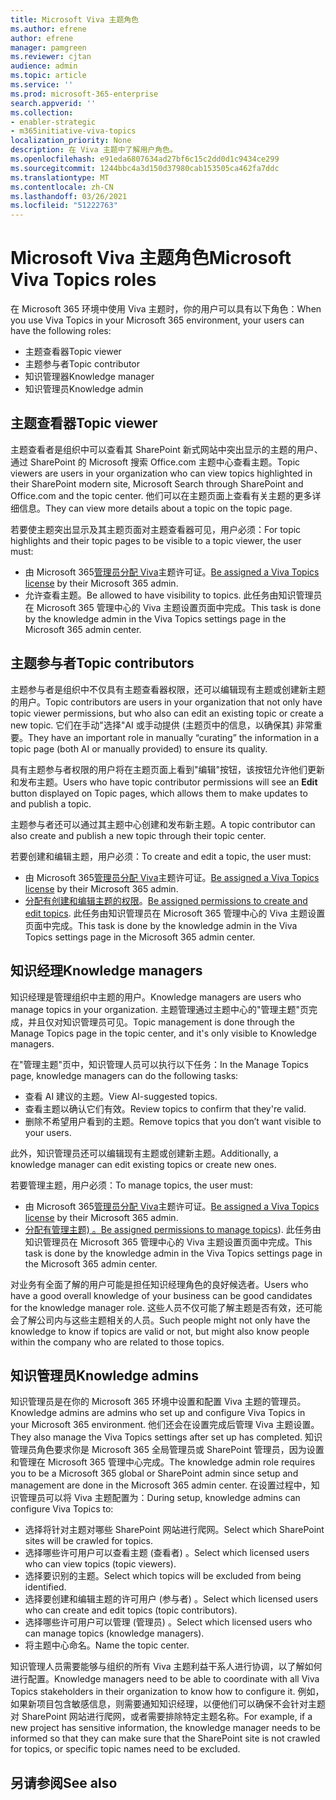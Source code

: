 ```yaml
---
title: Microsoft Viva 主题角色
ms.author: efrene
author: efrene
manager: pamgreen
ms.reviewer: cjtan
audience: admin
ms.topic: article
ms.service: ''
ms.prod: microsoft-365-enterprise
search.appverid: ''
ms.collection:
- enabler-strategic
- m365initiative-viva-topics
localization_priority: None
description: 在 Viva 主题中了解用户角色。
ms.openlocfilehash: e91eda6807634ad27bf6c15c2dd0d1c9434ce299
ms.sourcegitcommit: 1244bbc4a3d150d37980cab153505ca462fa7ddc
ms.translationtype: MT
ms.contentlocale: zh-CN
ms.lasthandoff: 03/26/2021
ms.locfileid: "51222763"
---
```

# <a name="microsoft-viva-topics-roles"></a><span data-ttu-id="47972-103">Microsoft Viva 主题角色</span><span class="sxs-lookup"><span data-stu-id="47972-103">Microsoft Viva Topics roles</span></span> 

<span data-ttu-id="47972-104">在 Microsoft 365 环境中使用 Viva 主题时，你的用户可以具有以下角色：</span><span class="sxs-lookup"><span data-stu-id="47972-104">When you use Viva Topics in your Microsoft 365 environment, your users can have the following roles:</span></span>
-   <span data-ttu-id="47972-105">主题查看器</span><span class="sxs-lookup"><span data-stu-id="47972-105">Topic viewer</span></span>
-   <span data-ttu-id="47972-106">主题参与者</span><span class="sxs-lookup"><span data-stu-id="47972-106">Topic contributor</span></span>
-   <span data-ttu-id="47972-107">知识管理器</span><span class="sxs-lookup"><span data-stu-id="47972-107">Knowledge manager</span></span>
-   <span data-ttu-id="47972-108">知识管理员</span><span class="sxs-lookup"><span data-stu-id="47972-108">Knowledge admin</span></span>

## <a name="topic-viewer"></a><span data-ttu-id="47972-109">主题查看器</span><span class="sxs-lookup"><span data-stu-id="47972-109">Topic viewer</span></span>

<span data-ttu-id="47972-110">主题查看者是组织中可以查看其 SharePoint 新式网站中突出显示的主题的用户、通过 SharePoint 的 Microsoft 搜索 Office.com 主题中心查看主题。</span><span class="sxs-lookup"><span data-stu-id="47972-110">Topic viewers are users in your organization who can view topics highlighted in their SharePoint modern site, Microsoft Search through SharePoint and Office.com and the topic center.</span></span> <span data-ttu-id="47972-111">他们可以在主题页面上查看有关主题的更多详细信息。</span><span class="sxs-lookup"><span data-stu-id="47972-111">They can view more details about a topic on the topic page.</span></span> 

<span data-ttu-id="47972-112">若要使主题突出显示及其主题页面对主题查看器可见，用户必须：</span><span class="sxs-lookup"><span data-stu-id="47972-112">For topic highlights and their topic pages to be visible to a topic viewer, the user must:</span></span>
-   <span data-ttu-id="47972-113">由 Microsoft 365[管理员分配 Viva](./set-up-topic-experiences.md#assign-licenses)主题许可证。</span><span class="sxs-lookup"><span data-stu-id="47972-113">[Be assigned a Viva Topics license](./set-up-topic-experiences.md#assign-licenses) by their Microsoft 365 admin.</span></span>
-   <span data-ttu-id="47972-114">允许查看主题。</span><span class="sxs-lookup"><span data-stu-id="47972-114">Be allowed to have visibility to topics.</span></span> <span data-ttu-id="47972-115">此任务由知识管理员在 Microsoft 365 管理中心的 Viva 主题设置页面中完成。</span><span class="sxs-lookup"><span data-stu-id="47972-115">This task is done by the knowledge admin in the Viva Topics settings page in the Microsoft 365 admin center.</span></span>


## <a name="topic-contributors"></a><span data-ttu-id="47972-116">主题参与者</span><span class="sxs-lookup"><span data-stu-id="47972-116">Topic contributors</span></span>

<span data-ttu-id="47972-117">主题参与者是组织中不仅具有主题查看器权限，还可以编辑现有主题或创建新主题的用户。</span><span class="sxs-lookup"><span data-stu-id="47972-117">Topic contributors are users in your organization that not only have topic viewer permissions, but who also can edit an existing topic or create a new topic.</span></span> <span data-ttu-id="47972-118">它们在手动"选择"AI 或手动提供 (主题页中的信息，以确保其) 非常重要。</span><span class="sxs-lookup"><span data-stu-id="47972-118">They have an important role in manually “curating” the information in a topic page (both AI or manually provided) to ensure its quality.</span></span>

<span data-ttu-id="47972-119">具有主题参与者权限的用户将在主题页面上看到"编辑"按钮，该按钮允许他们更新和发布主题。</span><span class="sxs-lookup"><span data-stu-id="47972-119">Users who have topic contributor permissions will see an **Edit** button displayed on Topic pages, which allows them to make updates to and publish a topic.</span></span>

<span data-ttu-id="47972-120">主题参与者还可以通过其主题中心创建和发布新主题。</span><span class="sxs-lookup"><span data-stu-id="47972-120">A topic contributor can also create and publish a new topic through their topic center.</span></span>

<span data-ttu-id="47972-121">若要创建和编辑主题，用户必须：</span><span class="sxs-lookup"><span data-stu-id="47972-121">To create and edit a topic, the user must:</span></span>

-   <span data-ttu-id="47972-122">由 Microsoft 365[管理员分配 Viva](./set-up-topic-experiences.md#assign-licenses)主题许可证。</span><span class="sxs-lookup"><span data-stu-id="47972-122">[Be assigned a Viva Topics license](./set-up-topic-experiences.md#assign-licenses) by their Microsoft 365 admin.</span></span>
-   <span data-ttu-id="47972-123">[分配有创建和编辑主题的权限](./topic-experiences-user-permissions.md)。</span><span class="sxs-lookup"><span data-stu-id="47972-123">[Be assigned permissions to create and edit topics](./topic-experiences-user-permissions.md).</span></span> <span data-ttu-id="47972-124">此任务由知识管理员在 Microsoft 365 管理中心的 Viva 主题设置页面中完成。</span><span class="sxs-lookup"><span data-stu-id="47972-124">This task is done by the knowledge admin in the Viva Topics settings page in the Microsoft 365 admin center.</span></span>

## <a name="knowledge-managers"></a><span data-ttu-id="47972-125">知识经理</span><span class="sxs-lookup"><span data-stu-id="47972-125">Knowledge managers</span></span>

<span data-ttu-id="47972-126">知识经理是管理组织中主题的用户。</span><span class="sxs-lookup"><span data-stu-id="47972-126">Knowledge managers are users who manage topics in your organization.</span></span>  <span data-ttu-id="47972-127">主题管理通过主题中心的"管理主题"页完成，并且仅对知识管理员可见。</span><span class="sxs-lookup"><span data-stu-id="47972-127">Topic management is done through the Manage Topics page in the topic center, and it's only visible to Knowledge managers.</span></span>

<span data-ttu-id="47972-128">在"管理主题"页中，知识管理人员可以执行以下任务：</span><span class="sxs-lookup"><span data-stu-id="47972-128">In the Manage Topics page, knowledge managers can do the following tasks:</span></span>
-   <span data-ttu-id="47972-129">查看 AI 建议的主题。</span><span class="sxs-lookup"><span data-stu-id="47972-129">View AI-suggested topics.</span></span>
-   <span data-ttu-id="47972-130">查看主题以确认它们有效。</span><span class="sxs-lookup"><span data-stu-id="47972-130">Review topics to confirm that they're valid.</span></span>
-   <span data-ttu-id="47972-131">删除不希望用户看到的主题。</span><span class="sxs-lookup"><span data-stu-id="47972-131">Remove topics that you don’t want visible to your users.</span></span>

<span data-ttu-id="47972-132">此外，知识管理员还可以编辑现有主题或创建新主题。</span><span class="sxs-lookup"><span data-stu-id="47972-132">Additionally, a knowledge manager can edit existing topics or create new ones.</span></span>

<span data-ttu-id="47972-133">若要管理主题，用户必须：</span><span class="sxs-lookup"><span data-stu-id="47972-133">To manage topics, the user must:</span></span>
-   <span data-ttu-id="47972-134">由 Microsoft 365[管理员分配 Viva](./set-up-topic-experiences.md#assign-licenses)主题许可证。</span><span class="sxs-lookup"><span data-stu-id="47972-134">[Be assigned a Viva Topics license](./set-up-topic-experiences.md#assign-licenses) by their Microsoft 365 admin.</span></span>
-   <span data-ttu-id="47972-135">[分配有管理主题) 。](./topic-experiences-user-permissions.md)</span><span class="sxs-lookup"><span data-stu-id="47972-135">[Be assigned permissions to manage topics](./topic-experiences-user-permissions.md)).</span></span> <span data-ttu-id="47972-136">此任务由知识管理员在 Microsoft 365 管理中心的 Viva 主题设置页面中完成。</span><span class="sxs-lookup"><span data-stu-id="47972-136">This task is done by the knowledge admin in the Viva Topics settings page in the Microsoft 365 admin center.</span></span>

<span data-ttu-id="47972-137">对业务有全面了解的用户可能是担任知识经理角色的良好候选者。</span><span class="sxs-lookup"><span data-stu-id="47972-137">Users who have a good overall knowledge of your business can be good candidates for the knowledge manager role.</span></span> <span data-ttu-id="47972-138">这些人员不仅可能了解主题是否有效，还可能会了解公司内与这些主题相关的人员。</span><span class="sxs-lookup"><span data-stu-id="47972-138">Such people might not only have the knowledge to know if topics are valid or not, but might also know people within the company who are related to those topics.</span></span>


## <a name="knowledge-admins"></a><span data-ttu-id="47972-139">知识管理员</span><span class="sxs-lookup"><span data-stu-id="47972-139">Knowledge admins</span></span>

<span data-ttu-id="47972-140">知识管理员是在你的 Microsoft 365 环境中设置和配置 Viva 主题的管理员。</span><span class="sxs-lookup"><span data-stu-id="47972-140">Knowledge admins are admins who set up and configure Viva Topics in your Microsoft 365 environment.</span></span> <span data-ttu-id="47972-141">他们还会在设置完成后管理 Viva 主题设置。</span><span class="sxs-lookup"><span data-stu-id="47972-141">They also manage the Viva Topics settings after set up has completed.</span></span> <span data-ttu-id="47972-142">知识管理员角色要求你是 Microsoft 365 全局管理员或 SharePoint 管理员，因为设置和管理在 Microsoft 365 管理中心完成。</span><span class="sxs-lookup"><span data-stu-id="47972-142">The knowledge admin role requires you to be a Microsoft 365 global or SharePoint admin since setup and management are done in the Microsoft 365 admin center.</span></span>
<span data-ttu-id="47972-143">在设置过程中，知识管理员可以将 Viva 主题配置为：</span><span class="sxs-lookup"><span data-stu-id="47972-143">During setup, knowledge admins can configure Viva Topics to:</span></span>

-   <span data-ttu-id="47972-144">选择将针对主题对哪些 SharePoint 网站进行爬网。</span><span class="sxs-lookup"><span data-stu-id="47972-144">Select which SharePoint sites will be crawled for topics.</span></span>
-   <span data-ttu-id="47972-145">选择哪些许可用户可以查看主题 (查看者) 。</span><span class="sxs-lookup"><span data-stu-id="47972-145">Select which licensed users who can view topics (topic viewers).</span></span>
-   <span data-ttu-id="47972-146">选择要识别的主题。</span><span class="sxs-lookup"><span data-stu-id="47972-146">Select which topics will be excluded from being identified.</span></span>
-   <span data-ttu-id="47972-147">选择要创建和编辑主题的许可用户 (参与者) 。</span><span class="sxs-lookup"><span data-stu-id="47972-147">Select which licensed users who can create and edit topics (topic contributors).</span></span>
-   <span data-ttu-id="47972-148">选择哪些许可用户可以管理 (管理员) 。</span><span class="sxs-lookup"><span data-stu-id="47972-148">Select which licensed users who can manage topics (knowledge managers).</span></span>
-   <span data-ttu-id="47972-149">将主题中心命名。</span><span class="sxs-lookup"><span data-stu-id="47972-149">Name the topic center.</span></span>

<span data-ttu-id="47972-150">知识管理人员需要能够与组织的所有 Viva 主题利益干系人进行协调，以了解如何进行配置。</span><span class="sxs-lookup"><span data-stu-id="47972-150">Knowledge managers need to be able to coordinate with all Viva Topics stakeholders in their organization to know how to configure it.</span></span> <span data-ttu-id="47972-151">例如，如果新项目包含敏感信息，则需要通知知识经理，以便他们可以确保不会针对主题对 SharePoint 网站进行爬网，或者需要排除特定主题名称。</span><span class="sxs-lookup"><span data-stu-id="47972-151">For example, if a new project has sensitive information, the knowledge manager needs to be informed so that they can make sure that the SharePoint site is not crawled for topics, or specific topic names need to be excluded.</span></span>


## <a name="see-also"></a><span data-ttu-id="47972-152">另请参阅</span><span class="sxs-lookup"><span data-stu-id="47972-152">See also</span></span>